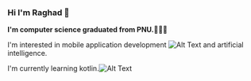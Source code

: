 ### Hi I'm Raghad 👋


**I'm computer science graduated from PNU.👩🏻‍💻** 

I'm interested in mobile application development ![Alt Text](:iphone:) and artificial intelligence. 

I'm currently learning kotlin.![Alt Text](:sparkles:)

